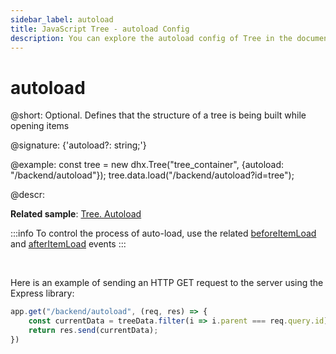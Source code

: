 ```yaml
---
sidebar_label: autoload
title: JavaScript Tree - autoload Config 
description: You can explore the autoload config of Tree in the documentation of the DHTMLX JavaScript UI library. Browse developer guides and API reference, try out code examples and live demos, and download a free 30-day evaluation version of DHTMLX Suite.
---
```


# autoload

@short: Optional. Defines that the structure of a tree is being built while opening items

@signature: {'autoload?: string;'}

@example:
const tree = new dhx.Tree("tree_container", {autoload: "/backend/autoload"});
tree.data.load("/backend/autoload?id=tree");

@descr:

**Related sample**: [Tree. Autoload](https://snippet.dhtmlx.com/ahrblf1m)

:::info
To control the process of auto-load, use the related [beforeItemLoad](tree_collection/api/treecollection_beforeitemload_event.md) and [afterItemLoad](tree_collection/api/treecollection_afteritemload_event.md) events
:::

<br>

Here is an example of sending an HTTP GET request to the server using the Express library:

~~~js
app.get("/backend/autoload", (req, res) => {
    const currentData = treeData.filter(i => i.parent === req.query.id);
    return res.send(currentData);
})
~~~

[comment]: # (@related: tree/initialization_of_dhtmlxtree.md#initialize-tree)
